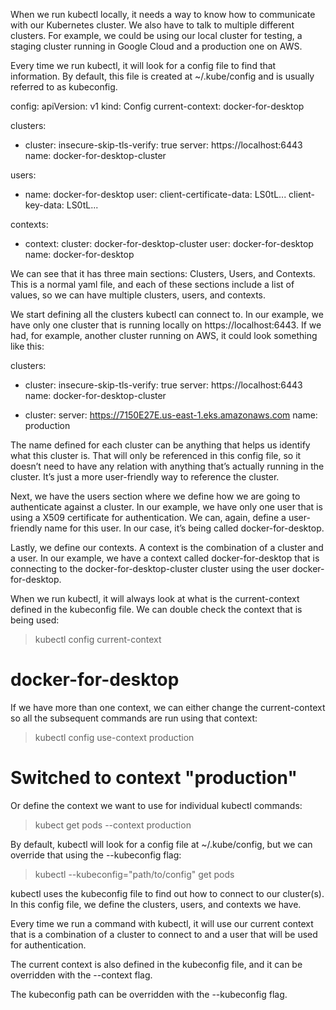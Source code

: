 When we run kubectl locally, it needs a way to know how to communicate with our Kubernetes cluster. We also have to talk to multiple different clusters. For example, we could be using our local cluster for testing, a staging cluster running in Google Cloud and a production one on AWS.

Every time we run kubectl, it will look for a config file to find that information. By default, this file is created at ~/.kube/config and is usually referred to as kubeconfig.

config:
apiVersion: v1
kind: Config
current-context: docker-for-desktop

clusters:
- cluster:
    insecure-skip-tls-verify: true
    server: https://localhost:6443
  name: docker-for-desktop-cluster

users:
- name: docker-for-desktop
  user:
    client-certificate-data: LS0tL...
    client-key-data: LS0tL...

contexts:
- context:
    cluster: docker-for-desktop-cluster
    user: docker-for-desktop
  name: docker-for-desktop

We can see that it has three main sections: Clusters, Users, and Contexts. This is a normal yaml file, and each of these sections include a list of values, so we can have multiple clusters, users, and contexts.

We start defining all the clusters kubectl can connect to. In our example, we have only one cluster that is running locally on https://localhost:6443. If we had, for example, another cluster running on AWS, it could look something like this:

clusters:
- cluster:
    insecure-skip-tls-verify: true
    server: https://localhost:6443
  name: docker-for-desktop-cluster

- cluster:
    server: https://7150E27E.us-east-1.eks.amazonaws.com
  name: production


The name defined for each cluster can be anything that helps us identify what this cluster is. That will only be referenced in this config file, so it doesn’t need to have any relation with anything that’s actually running in the cluster. It’s just a more user-friendly way to reference the cluster.

Next, we have the users section where we define how we are going to authenticate against a cluster. In our example, we have only one user that is using a X509 certificate for authentication. We can, again, define a user-friendly name for this user. In our case, it’s being called docker-for-desktop.

Lastly, we define our contexts. A context is the combination of a cluster and a user. In our example, we have a context called docker-for-desktop that is connecting to the docker-for-desktop-cluster cluster using the user docker-for-desktop.

When we run kubectl, it will always look at what is the current-context defined in the kubeconfig file. We can double check the context that is being used:
> kubectl config current-context
# docker-for-desktop

If we have more than one context, we can either change the current-context so all the subsequent commands are run using that context:
> kubectl config use-context production
# Switched to context "production"

Or define the context we want to use for individual kubectl commands:
> kubect get pods --context production

By default, kubectl will look for a config file at ~/.kube/config, but we can override that using the --kubeconfig flag:
> kubectl --kubeconfig="path/to/config" get pods

kubectl uses the kubeconfig file to find out how to connect to our cluster(s).
In this config file, we define the clusters, users, and contexts we have.

Every time we run a command with kubectl, it will use our current context that is a combination of a cluster to connect to and a user that will be used for authentication.

The current context is also defined in the kubeconfig file, and it can be overridden with the --context flag.

The kubeconfig path can be overridden with the --kubeconfig flag.

